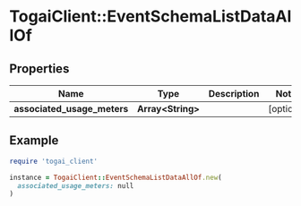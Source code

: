 # TogaiClient::EventSchemaListDataAllOf

## Properties

| Name | Type | Description | Notes |
| ---- | ---- | ----------- | ----- |
| **associated_usage_meters** | **Array&lt;String&gt;** |  | [optional] |

## Example

```ruby
require 'togai_client'

instance = TogaiClient::EventSchemaListDataAllOf.new(
  associated_usage_meters: null
)
```

